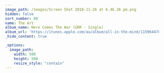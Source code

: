 ```yaml
---
image_path: /images/Screen Shot 2018-11-26 at 6.46.36 pm.png
hidden: false
sort_number: 88
name: The Art
album_name: Here Comes The War (GRR - Single)
album_url: 'https://itunes.apple.com/au/album/all-in-the-mind/1159644782'
_hide_content: true

_options:
  image_path:
    width: 500
    height: 500
    resize_style: "contain"
---
```


